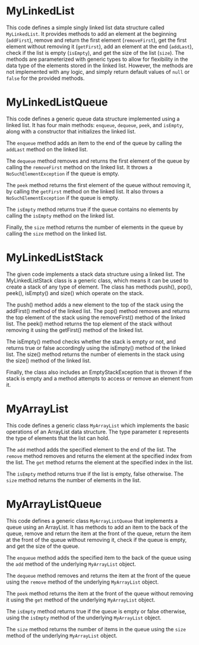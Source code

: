 # MyLinkedList
This code defines a simple singly linked list data structure called `MyLinkedList`. It provides methods to add an element at the beginning (`addFirst`), remove and return the first element (`removeFirst`), get the first element without removing it (`getFirst`), add an element at the end (`addLast`), check if the list is empty (`isEmpty`), and get the size of the list (`size`). The methods are parameterized with generic types to allow for flexibility in the data type of the elements stored in the linked list. However, the methods are not implemented with any logic, and simply return default values of `null` or `false` for the provided methods.
# MyLinkedListQueue
This code defines a generic queue data structure implemented using a linked list. It has four main methods: `enqueue`, `dequeue`, `peek`, and `isEmpty`, along with a constructor that initializes the linked list.

The `enqueue` method adds an item to the end of the queue by calling the `addLast` method on the linked list.

The `dequeue` method removes and returns the first element of the queue by calling the `removeFirst` method on the linked list. It throws a `NoSuchElementException` if the queue is empty.

The `peek` method returns the first element of the queue without removing it, by calling the `getFirst` method on the linked list. It also throws a `NoSuchElementException` if the queue is empty.

The `isEmpty` method returns true if the queue contains no elements by calling the `isEmpty` method on the linked list.

Finally, the `size` method returns the number of elements in the queue by calling the `size` method on the linked list.
# MyLinkedListStack
The given code implements a stack data structure using a linked list. The MyLinkedListStack class is a generic class, which means it can be used to create a stack of any type of element. The class has methods push(), pop(), peek(), isEmpty() and size() which operate on the stack.

The push() method adds a new element to the top of the stack using the addFirst() method of the linked list. The pop() method removes and returns the top element of the stack using the removeFirst() method of the linked list. The peek() method returns the top element of the stack without removing it using the getFirst() method of the linked list.

The isEmpty() method checks whether the stack is empty or not, and returns true or false accordingly using the isEmpty() method of the linked list. The size() method returns the number of elements in the stack using the size() method of the linked list.

Finally, the class also includes an EmptyStackException that is thrown if the stack is empty and a method attempts to access or remove an element from it.
# MyArrayList
This code defines a generic class `MyArrayList` which implements the basic operations of an ArrayList data structure. The type parameter `E` represents the type of elements that the list can hold.

The `add` method adds the specified element to the end of the list. The `remove` method removes and returns the element at the specified index from the list. The `get` method returns the element at the specified index in the list.

The `isEmpty` method returns true if the list is empty, false otherwise. The `size` method returns the number of elements in the list.
# MyArrayListQueue
This code defines a generic class `MyArrayListQueue` that implements a queue using an ArrayList. It has methods to add an item to the back of the queue, remove and return the item at the front of the queue, return the item at the front of the queue without removing it, check if the queue is empty, and get the size of the queue.

The `enqueue` method adds the specified item to the back of the queue using the `add` method of the underlying `MyArrayList` object.

The `dequeue` method removes and returns the item at the front of the queue using the `remove` method of the underlying `MyArrayList` object.

The `peek` method returns the item at the front of the queue without removing it using the `get` method of the underlying `MyArrayList` object.

The `isEmpty` method returns true if the queue is empty or false otherwise, using the `isEmpty` method of the underlying `MyArrayList` object.

The `size` method returns the number of items in the queue using the `size` method of the underlying `MyArrayList` object.